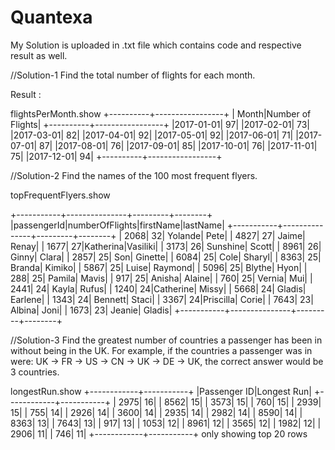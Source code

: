 # Quantexa

My Solution is uploaded in .txt file which contains code and respective result as well.

//Solution-1 Find the total number of flights for each month.

Result :

flightsPerMonth.show
+----------+-----------------+
|     Month|Number of Flights|
+----------+-----------------+
|2017-01-01|               97|
|2017-02-01|               73|
|2017-03-01|               82|
|2017-04-01|               92|
|2017-05-01|               92|
|2017-06-01|               71|
|2017-07-01|               87|
|2017-08-01|               76|
|2017-09-01|               85|
|2017-10-01|               76|
|2017-11-01|               75|
|2017-12-01|               94|
+----------+-----------------+


//Solution-2 Find the names of the 100 most frequent flyers.


topFrequentFlyers.show

+-----------+---------------+---------+--------+
|passengerId|numberOfFlights|firstName|lastName|
+-----------+---------------+---------+--------+
|       2068|             32|  Yolande|    Pete|
|       4827|             27|    Jaime|   Renay|
|       1677|             27|Katherina|Vasiliki|
|       3173|             26| Sunshine|   Scott|
|       8961|             26|    Ginny|   Clara|
|       2857|             25|      Son| Ginette|
|       6084|             25|     Cole|  Sharyl|
|       8363|             25|   Branda|  Kimiko|
|       5867|             25|    Luise| Raymond|
|       5096|             25|   Blythe|    Hyon|
|        288|             25|   Pamila|   Mavis|
|        917|             25|   Anisha|  Alaine|
|        760|             25|   Vernia|     Mui|
|       2441|             24|    Kayla|   Rufus|
|       1240|             24|Catherine|   Missy|
|       5668|             24|   Gladis| Earlene|
|       1343|             24|  Bennett|   Staci|
|       3367|             24|Priscilla|   Corie|
|       7643|             23|   Albina|    Joni|
|       1673|             23|   Jeanie|  Gladis|
+-----------+---------------+---------+--------+

//Solution-3 Find the greatest number of countries a passenger has been in without being in the UK. For example, if the countries a passenger was in were: UK -> FR -> US -> CN -> UK -> DE -> UK, the correct answer would be 3 countries.


longestRun.show
+------------+-----------+
|Passenger ID|Longest Run|
+------------+-----------+
|        2975|         16|
|        8562|         15|
|        3573|         15|
|         760|         15|
|        2939|         15|
|         755|         14|
|        2926|         14|
|        3600|         14|
|        2935|         14|
|        2982|         14|
|        8590|         14|
|        8363|         13|
|        7643|         13|
|         917|         13|
|        1053|         12|
|        8961|         12|
|        3565|         12|
|        1982|         12|
|        2906|         11|
|         746|         11|
+------------+-----------+
only showing top 20 rows


